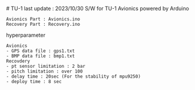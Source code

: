 ﻿﻿# TU-1
last update : 2023/10/30
S/W for TU-1 Avionics powered by Arduino

    Avionics Part : Avionics.ino
    Recovery Part : Recovery.ino

hyperparameter

    Avionics
    - GPS data file : gps1.txt
    - BMP data file : bmp1.txt
    Recovdery
    - pt sensor limitation : 2 bar
    - pitch limitation : over 100
    - delay time : 20sec (For the stability of mpu9250)
    - deploy time : 8 sec
